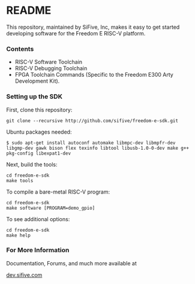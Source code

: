 # README #

This repository, maintained by SiFive, Inc, makes it easy to get started developing software for the Freedom E RISC-V platform. 

### Contents ###

* RISC-V Software Toolchain 
* RISC-V Debugging Toolchain
* FPGA Toolchain Commands (Specific to the Freedom E300 Arty Development Kit).

### Setting up the SDK ###

First, clone this repository:

```
git clone --recursive http://github.com/sifive/freedom-e-sdk.git
```

Ubuntu packages needed:

	$ sudo apt-get install autoconf automake libmpc-dev libmpfr-dev libgmp-dev gawk bison flex texinfo libtool libusb-1.0-0-dev make g++ pkg-config libexpat1-dev

Next, build the tools:

```
cd freedom-e-sdk
make tools
```

To compile a bare-metal RISC-V program:

```
cd freedom-e-sdk
make software [PROGRAM=demo_gpio]
```

To see additional options:

```
cd freedom-e-sdk
make help
```

### For More Information ###

Documentation, Forums, and much more available at

[dev.sifive.com](http://dev.sifive.com)
